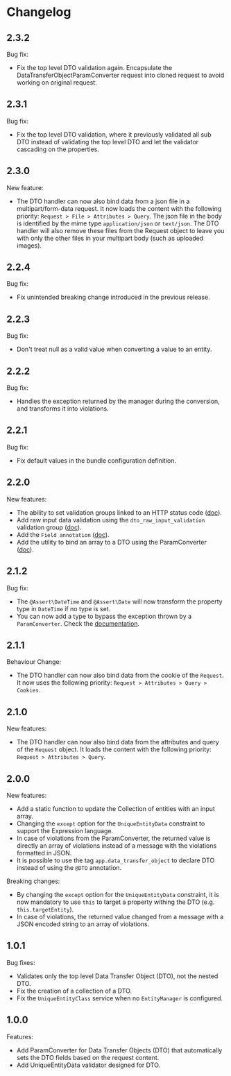 # Changelog

## 2.3.2

Bug fix:
 * Fix the top level DTO validation again. Encapsulate the DataTransferObjectParamConverter request into cloned request to avoid working on original request.

## 2.3.1

Bug fix:
 * Fix the top level DTO validation, where it previously validated all sub DTO instead of validating the top level DTO and let the validator cascading on the properties.

## 2.3.0

New feature:
 * The DTO handler can now also bind data from a json file in a multipart/form-data request. It now loads the content with the following priority: `Request > File > Attributes > Query`. The json file in the body is identified by the mime type `application/json` or `text/json`. The DTO handler will also remove these files from the Request object to leave you with only the other files in your multipart body (such as uploaded images).

## 2.2.4

Bug fix:
 * Fix unintended breaking change introduced in the previous release.

## 2.2.3

Bug fix:
 * Don't treat null as a valid value when converting a value to an entity.

## 2.2.2

Bug fix:
 * Handles the exception returned by the manager during the conversion, and transforms it into violations.

## 2.2.1

Bug fix:
 * Fix default values in the bundle configuration definition.

## 2.2.0

New features:
 * The ability to set validation groups linked to an HTTP status code ([doc](Doc/ParamConverter.md#global-validation-groups)).
 * Add raw input data validation using the `dto_raw_input_validation` validation group ([doc](Doc/ParamConverter.md#pre-validation-brefore-data-conversion)).
 * Add the `Field annotation` ([doc](Doc/DataTransferObject.md#field-annotation)).
 * Add the utility to bind an array to a DTO using the ParamConverter ([doc](Doc/Utilities.md#load-an-array-into-a-dto-using-the-magic-of-the-paramconverter)).

## 2.1.2

Bug fix:
 * The `@Assert\DateTime` and `@Assert\Date` will now transform the property type in `DateTime` if no type is set.
 * You can now add a type to bypass the exception thrown by a `ParamConverter`. Check the [documentation](Doc/ParamConverter.md#bypass-paramconverter-exception-for-specific-classes).


## 2.1.1

Behaviour Change:
 * The DTO handler can now also bind data from the cookie of the `Request`. It now uses the following priority: `Request > Attributes > Query > Cookies`.


## 2.1.0

New features:
 * The DTO handler can now also bind data from the attributes and query of the `Request` object. It loads the content with the following priority: `Request > Attributes > Query`.


## 2.0.0

New features:
 * Add a static function to update the Collection of entities with an input array.
 * Changing the `except` option for the `UniqueEntityData` constraint to support the Expression language.
 * In case of violations from the ParamConverter, the returned value is directly an array of violations instead of a message with the violations formatted in JSON.
 * It is possible to use the tag `app.data_transfer_object` to declare DTO instead of using the `@DTO` annotation.
 
Breaking changes:
 * By changing the `except` option for the `UniqueEntityData` constraint, it is now mandatory to use `this` to target a property withing the DTO (e.g. `this.targetEntity`).
 * In case of violations, the returned value changed from a message with a JSON encoded string to an array of violations.


## 1.0.1

Bug fixes:
 * Validates only the top level Data Transfer Object (DTO), not the nested DTO.
 * Fix the creation of a collection of a DTO.
 * Fix the `UniqueEntityClass` service when no `EntityManager` is configured.
 

## 1.0.0

Features:
 * Add ParamConverter for Data Transfer Objects (DTO) that automatically sets the DTO fields based on the request content.
 * Add UniqueEntityData validator designed for DTO.
